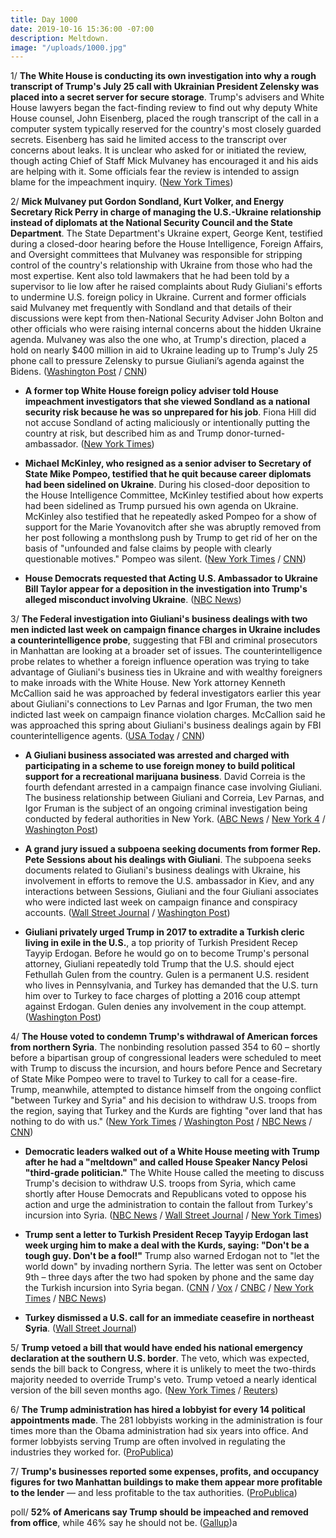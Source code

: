 ```yaml
---
title: Day 1000
date: 2019-10-16 15:36:00 -07:00
description: Meltdown.
image: "/uploads/1000.jpg"
---
```


1/ **The White House is conducting its own investigation into why a rough transcript of Trump's July 25 call with Ukrainian President Zelensky was placed into a secret server for secure storage**. Trump's advisers and White House lawyers began the fact-finding review to find out why deputy White House counsel, John Eisenberg, placed the rough transcript of the call in a computer system typically reserved for the country's most closely guarded secrets. Eisenberg has said he limited access to the transcript over concerns about leaks. It is unclear who asked for or initiated the review, though acting Chief of Staff Mick Mulvaney has encouraged it and his aids are helping with it. Some officials fear the review is intended to assign blame for the impeachment inquiry. ([New York Times](https://www.nytimes.com/2019/10/15/us/politics/white-house-review-ukraine.html))

2/ **Mick Mulvaney put Gordon Sondland, Kurt Volker, and Energy Secretary Rick Perry in charge of managing the U.S.-Ukraine relationship instead of diplomats at the National Security Council and the State Department**. The State Department's Ukraine expert, George Kent, testified during a closed-door hearing before the House Intelligence, Foreign Affairs, and Oversight committees that Mulvaney was responsible for stripping control of the country's relationship with Ukraine from those who had the most expertise. Kent also told lawmakers that he had been told by a supervisor to lie low after he raised complaints about Rudy Giuliani's efforts to undermine U.S. foreign policy in Ukraine. Current and former officials said Mulvaney met frequently with Sondland and that details of their discussions were kept from then-National Security Adviser John Bolton and other officials who were raising internal concerns about the hidden Ukraine agenda. Mulvaney was also the one who, at Trump's direction, placed a hold on nearly $400 million in aid to Ukraine leading up to Trump's July 25 phone call to pressure Zelensky to pursue Giuliani’s agenda against the Bidens. ([Washington Post](https://www.washingtonpost.com/national-security/mulvaney-emerges-as-a-key-facilitator-of-the-campaign-to-pressure-ukraine/2019/10/15/9d46b7ae-ef76-11e9-89eb-ec56cd414732_story.html) / [CNN](https://edition.cnn.com/2019/10/15/politics/george-kent-rudy-giuliani-ukraine-house-testimony/index.html))

* **A former top White House foreign policy adviser told House impeachment investigators that she viewed Sondland as a national security risk because he was so unprepared for his job**. Fiona Hill did not accuse Sondland of acting maliciously or intentionally putting the country at risk, but described him as and Trump donor-turned-ambassador. ([New York Times](https://www.nytimes.com/2019/10/16/us/politics/gordon-sondland-intelligence-risk.html))

* **Michael McKinley, who resigned as a senior adviser to Secretary of State Mike Pompeo, testified that he quit because career diplomats had been sidelined on Ukraine**. During his closed-door deposition to the House Intelligence Committee, McKinley testified about how experts had been sidelined as Trump pursued his own agenda on Ukraine. McKinley also testified that he repeatedly asked Pompeo for a show of support for the Marie Yovanovitch after she was abruptly removed from her post following a monthslong push by Trump to get rid of her on the basis of "unfounded and false claims by people with clearly questionable motives." Pompeo was silent. ([New York Times](https://www.nytimes.com/2019/10/16/us/mckinley-impeachment-ukraine.html) / [CNN](https://edition.cnn.com/2019/10/16/politics/michael-mckinley-deposition-pompeo-marie-yovanovitch/index.html))

* **House Democrats requested that Acting U.S. Ambassador to Ukraine Bill Taylor appear for a deposition in the investigation into Trump's alleged misconduct involving Ukraine**. ([NBC News](https://www.nbcnews.com/politics/trump-impeachment-inquiry/house-democrats-summon-u-s-ambassador-ukraine-deposition-n1067536))

3/ **The Federal investigation into Giuliani's business dealings with two men indicted last week on campaign finance charges in Ukraine includes a counterintelligence probe**, suggesting that FBI and criminal prosecutors in Manhattan are looking at a broader set of issues. The counterintelligence probe relates to whether a foreign influence operation was trying to take advantage of Giuliani's business ties in Ukraine and with wealthy foreigners to make inroads with the White House. New York attorney Kenneth McCallion said he was approached by federal investigators earlier this year about Giuliani's connections to Lev Parnas and Igor Fruman, the two men indicted last week on campaign finance violation charges. McCallion said he was approached this spring about Giuliani's business dealings again by FBI counterintelligence agents. ([USA Today](https://www.usatoday.com/story/news/politics/2019/10/15/trump-lawyer-rudy-giuliani-ukraine-business-investigation/3986079002/) / [CNN](https://www.cnn.com/2019/10/16/politics/giuliani-counterintelligence-probe/index.html))

* **A Giuliani business associated was arrested and charged with participating in a scheme to use foreign money to build political support for a recreational marijuana business**. David Correia is the fourth defendant arrested in a campaign finance case involving Giuliani. The business relationship between Giuliani and Correia, Lev Parnas, and Igor Fruman is the subject of an ongoing criminal investigation being conducted by federal authorities in New York. ([ABC News](https://abcnews.go.com/Politics/4th-defendant-federal-case-involving-rudy-giuliani-clients/story?id=66319648) / [New York 4](https://www.nbcnewyork.com/news/local/David-Correia-Arrest-Campaign-Finance-Laws-Rudy-Giuliani-New-York-563212841.html) / [Washington Post](https://www.washingtonpost.com/national-security/fourth-defendant-in-giuliani-associates-case-arrested-at-new-york-airport/2019/10/16/2c3ea19e-f024-11e9-89eb-ec56cd414732_story.html))

* **A grand jury issued a subpoena seeking documents from former Rep. Pete Sessions about his dealings with Giuliani**. The subpoena seeks documents related to Giuliani's business dealings with Ukraine, his involvement in efforts to remove the U.S. ambassador in Kiev, and any interactions between Sessions, Giuliani and the four Giuliani associates who were indicted last week on campaign finance and conspiracy accounts. ([Wall Street Journal](https://www.wsj.com/articles/ex-rep-sessions-subpoenaed-over-interactions-with-giuliani-giuliani-associates-11571176908) / [Washington Post](https://www.washingtonpost.com/national-security/former-rep-pete-sessions-subpoenaed-by-grand-jury-investigating-giuliani-and-associates/2019/10/15/c7fb9204-ef98-11e9-8693-f487e46784aa_story.html))

* **Giuliani privately urged Trump in 2017 to extradite a Turkish cleric living in exile in the U.S.**, a top priority of Turkish President Recep Tayyip Erdogan. Before he would go on to become Trump's personal attorney, Giuliani repeatedly told Trump that the U.S. should eject Fethullah Gulen from the country. Gulen is a permanent U.S. resident who lives in Pennsylvania, and Turkey has demanded that the U.S. turn him over to Turkey to face charges of plotting a 2016 coup attempt against Erdogan. Gulen denies any involvement in the coup attempt. ([Washington Post](https://www.washingtonpost.com/politics/giuliani-pressed-trump-to-eject-muslim-cleric-from-us-a-top-priority-of-turkish-president-former-officials-say/2019/10/15/bf43d1ec-ef68-11e9-b648-76bcf86eb67e_story.html))

4/ **The House voted to condemn Trump's withdrawal of American forces from northern Syria**. The nonbinding resolution passed 354 to 60 – shortly before a bipartisan group of congressional leaders were scheduled to meet with Trump to discuss the incursion, and hours before Pence and Secretary of State Mike Pompeo were to travel to Turkey to call for a cease-fire. Trump, meanwhile, attempted to distance himself from the ongoing conflict "between Turkey and Syria" and his decision to withdraw U.S. troops from the region, saying that Turkey and the Kurds are fighting "over land that has nothing to do with us." ([New York Times](https://www.nytimes.com/2019/10/16/us/politics/house-vote-trump-syria.html) / [Washington Post](https://www.washingtonpost.com/politics/trump-tries-to-distance-us-from-chaos-in-syria-says-kurdish-allies-are-no-angels/2019/10/16/7b6c5ac8-f037-11e9-b2da-606ba1ef30e3_story.html) / [NBC News](https://www.nbcnews.com/politics/congress/house-overwhelmingly-votes-bipartisan-condemnation-trump-withdrawal-u-s-troops-n1067586) / [CNN](https://edition.cnn.com/2019/10/16/politics/donald-trump-turkey-syria-pence-pompeo/index.html))

* **Democratic leaders walked out of a White House meeting with Trump after he had a "meltdown" and called House Speaker Nancy Pelosi "third-grade politician."** The White House called the meeting to discuss Trump's decision to withdraw U.S. troops from Syria, which came shortly after House Democrats and Republicans voted to oppose his action and urge the administration to contain the fallout from Turkey's incursion into Syria. ([NBC News](https://www.nbcnews.com/politics/congress/democrats-angrily-walk-out-white-house-meeting-after-trump-meltdown-n1067716) / [Wall Street Journal](https://www.wsj.com/articles/house-passes-resolution-opposing-trump-s-withdrawal-of-u-s-troops-from-northeast-syria-11571251777) / [New York Times](https://www.nytimes.com/2019/10/16/world/middleeast/trump-erdogan-turkey-syria-kurds.html))

* **Trump sent a letter to Turkish President Recep Tayyip Erdogan last week urging him to make a deal with the Kurds, saying: "Don't be a tough guy. Don't be a fool!"** Trump also warned Erdogan not to "let the world down" by invading northern Syria. The letter was sent on October 9th – three days after the two had spoken by phone and the same day the Turkish incursion into Syria began. ([CNN](https://www.cnn.com/2019/10/16/politics/trump-recep-tayyip-erdogan-turkey-letter/index.html) / [Vox](https://www.vox.com/2019/10/16/20918009/trump-erdogan-letter-tough-guy-fool-kurds-syria) / [CNBC](https://www.cnbc.com/2019/10/16/trump-letter-warned-turkeys-erdogan-against-syria-offensive.html) / [New York Times](https://www.nytimes.com/2019/10/16/world/middleeast/trump-erdogan-turkey-syria-kurds.html) / [NBC News](https://www.nbcnews.com/politics/donald-trump/don-t-be-tough-guy-trump-s-extraordinary-letter-erdogan-n1067746))

* **Turkey dismissed a U.S. call for an immediate ceasefire in northeast Syria**. ([Wall Street Journal](https://www.wsj.com/articles/turkey-rejects-u-s-call-for-immediate-cease-fire-in-syria-11571219662))

5/ **Trump vetoed a bill that would have ended his national emergency declaration at the southern U.S. border**. The veto, which was expected, sends the bill back to Congress, where it is unlikely to meet the two-thirds majority needed to override Trump's veto. Trump vetoed a nearly identical version of the bill seven months ago. ([New York Times](https://www.nytimes.com/2019/10/15/us/politics/trump-veto-national-emergency.html) / [Reuters](https://www.reuters.com/article/us-usa-trump-congress-emergency-idUSKBN1WV06P))

6/ **The Trump administration has hired a lobbyist for every 14 political appointments made**. The 281 lobbyists working in the administration is four times more than the Obama administration had six years into office. And former lobbyists serving Trump are often involved in regulating the industries they worked for. ([ProPublica](https://www.propublica.org/article/we-found-a-staggering-281-lobbyists-whove-worked-in-the-trump-administration))

7/ **Trump's businesses reported some expenses, profits, and occupancy figures for two Manhattan buildings to make them appear more profitable to the lender** — and less profitable to the tax authorities. ([ProPublica](https://www.propublica.org/article/trump-inc-podcast-never-before-seen-trump-tax-documents-show-major-inconsistencies))

poll/ **52% of Americans say Trump should be impeached and removed from office**, while 46% say he should not be. ([Gallup](https://news.gallup.com/poll/267491/congress-approval-support-impeaching-trump.aspx))a